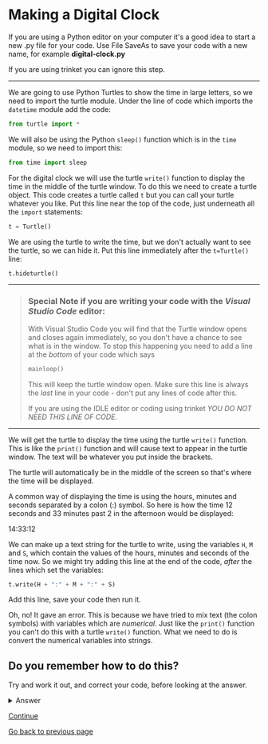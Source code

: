 # Making a Digital Clock

If you are using a Python editor on your computer it's a good idea to start a new .py file for your code. Use File SaveAs to save your code with a new name, for example **digital-clock.py**

If you are using trinket you can ignore this step.

---

We are going to use Python Turtles to show the time in large letters, so we need to import the turtle module. Under the line of code which imports the ```datetime``` module add the code:

```python
from turtle import *
```

We will also be using the Python ```sleep()``` function which is in the ```time``` module, so we need to import this:

```python
from time import sleep
```

For the digital clock we will use the turtle ```write()``` function to display the time in the middle of the turtle window. To do this we need to create a turtle object. This code creates a turtle called ```t``` but you can call your turtle whatever you like. Put this line near the top of the code, just underneath all the ```import``` statements:

```python
t = Turtle()
```

We are using the turtle to write the time, but we don't actually want to see the turtle, so we can hide it. Put this line immediately after the ```t=Turtle()``` line:

```python
t.hideturtle()
```

---

>### Special Note if you are writing your code with the *Visual Studio Code* editor:
>
>With Visual Studio Code you will find that the Turtle window opens and closes again immediately, so you don't have a chance to see what is in the window. To stop this happening you need to add a line at the *bottom* of your code which says
>
>```python
>mainloop()
>```
>
>This will keep the turtle window open. Make sure this line is always the *last* line in your code - don't put any lines of code after this.
>
>If you are using the IDLE editor or coding using trinket _*YOU DO NOT NEED THIS LINE OF CODE*_.

---

We will get the turtle to display the time using the turtle ```write()``` function. This is like the ```print()``` function and will cause text to appear in the turtle window. The text will be whatever you put inside the brackets.

The turtle will automatically be in the middle of the screen so that's where the time will be displayed.

A common way of displaying the time is using the hours, minutes and seconds separated by a colon (:) symbol. So here is how the time 12 seconds and 33 minutes past 2 in the afternoon would be displayed:

14:33:12

We can make up a text string for the turtle to write, using the variables ```H```, ```M``` and ```S```, which contain the values of the hours, minutes and seconds of the time now. So we might try adding this line at the end of the code, *after* the lines which set the variables:

```python
t.write(H + ":" + M + ":" + S)
```

Add this line, save your code then run it.

Oh, no! It gave an error. This is because we have tried to mix text (the colon symbols) with variables which are *numerical*. Just like the ```print()``` function you can't do this with a turtle ```write()``` function. What we need to do is convert the numerical variables into strings.
 
## Do you remember how to do this?

Try and work it out, and correct your code, before looking at the answer.

<details><summary>Answer</summary>

To convert a numerical variable to a string variable use the ```str()``` function.

To have a turtle **write** several numerical variables, one after the other, convert them all to strings and place a ```+``` sign in between each inside the brackets of the ```write()``` function.

Try this in your code before continuing.

</details>

<p>

[Continue](README3.md)

[Go back to previous page](../Step1-Whats_the_time/README.md)
